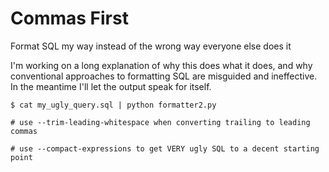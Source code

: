 # Commas First
Format SQL my way instead of the wrong way everyone else does it

I'm working on a long explanation of why this does what it does, and why conventional approaches to formatting SQL are misguided and ineffective. In the meantime I'll let the output speak for itself.

```
$ cat my_ugly_query.sql | python formatter2.py

# use --trim-leading-whitespace when converting trailing to leading commas

# use --compact-expressions to get VERY ugly SQL to a decent starting point
```
